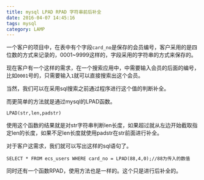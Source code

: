 ```yaml
---
title: mysql LPAD RPAD 字符串前后补全
date: 2016-04-07 14:45:16
tags: mysql
category: LAMP
---
```


一个客户的项目中，在表中有个字段`card_no`是保存的会员编号，客户采用的是四位数的方式来记录的，0001~9999这样的，字段采用的字符串的方式来保存的。
<!--more-->
现在客户有一个这样的需求，在一个搜索应用中，中需要输入会员的后面的编号，比如`0001`号的，只需要输入`1`就可以直接搜索出这个会员。

当然，我们可以在采用sql搜索之前通过程序进行这个值的判断补全。

而更简单的方法就是通过mysql的LPAD函数。

```
LPAD(str,len,padstr)
```
使用这个函数的结果就是对str字符串判断len长度，如果超过就从左边开始截取指定len的长度，如果不足len长度就使用padstr在str前面进行补全。

对于客户这需求，我们就可以写出这样的sql语句了。

```
SELECT * FROM ecs_users WHERE card_no = LPAD(88,4,0);//88为传入的数值
```

同时还有一个函数RPAD，使用方法也是一样的。这个只是进行后补全的。
